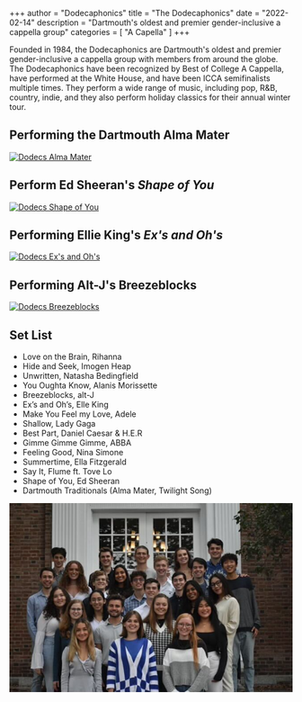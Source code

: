 +++
author = "Dodecaphonics"
title = "The Dodecaphonics"
date = "2022-02-14"
description = "Dartmouth's oldest and premier gender-inclusive a cappella group"
categories = [
    "A Capella"
]
+++

Founded in 1984, the Dodecaphonics are Dartmouth's oldest and premier gender-inclusive a cappella group with members from around the globe. The Dodecaphonics have been recognized by Best of College A Cappella, have performed at the White House, and have been ICCA semifinalists multiple times. They perform a wide range of music, including pop, R&B, country, indie, and they also perform holiday classics for their annual winter tour.

## Performing the Dartmouth Alma Mater
[![Dodecs Alma Mater](https://res.cloudinary.com/marcomontalbano/image/upload/v1645042218/video_to_markdown/images/youtube--72Y2R6pYDTE-c05b58ac6eb4c4700831b2b3070cd403.jpg)](https://youtu.be/72Y2R6pYDTE "Dodecs Alma Mater")

## Perform Ed Sheeran's *Shape of You*
[![Dodecs Shape of You](https://res.cloudinary.com/marcomontalbano/image/upload/v1645043433/video_to_markdown/images/youtube--aVMl6KCwrVQ-c05b58ac6eb4c4700831b2b3070cd403.jpg)](https://www.youtube.com/watch?v=aVMl6KCwrVQ "Dodecs Shape of You")

## Performing Ellie King's *Ex's and Oh's*
[![Dodecs Ex's and Oh's](https://res.cloudinary.com/marcomontalbano/image/upload/v1645043476/video_to_markdown/images/youtube--YVkhnTdoJtk-c05b58ac6eb4c4700831b2b3070cd403.jpg)](https://www.youtube.com/watch?v=YVkhnTdoJtk "Dodecs Ex's and Oh's")

## Performing Alt-J's Breezeblocks
[![Dodecs Breezeblocks](https://res.cloudinary.com/marcomontalbano/image/upload/v1645043673/video_to_markdown/images/youtube--V6zGx5z1Myg-c05b58ac6eb4c4700831b2b3070cd403.jpg)](https://www.youtube.com/watch?v=V6zGx5z1Myg "Dodecs Breezeblocks")


## Set List
* Love on the Brain, Rihanna
* Hide and Seek, Imogen Heap
* Unwritten, Natasha Bedingfield
* You Oughta Know, Alanis Morissette
* Breezeblocks, alt-J
* Ex’s and Oh’s, Elle King
* Make You Feel my Love, Adele
* Shallow, Lady Gaga
* Best Part, Daniel Caesar & H.E.R
* Gimme Gimme Gimme, ABBA
* Feeling Good, Nina Simone
* Summertime, Ella Fitzgerald
* Say It, Flume ft. Tove Lo
* Shape of You, Ed Sheeran
* Dartmouth Traditionals (Alma Mater, Twilight Song)

![Dodecaphonics Photo](/p/the-dodecaphonics/img/dodecs.jpg)
